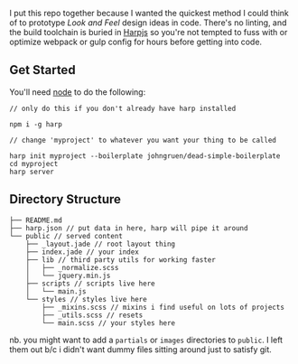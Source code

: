 I put this repo together because I wanted the quickest method I could think of to  prototype *Look and Feel* design ideas in code. There's no linting, and the build toolchain is buried in [Harpjs](http://harpjs.com/) so you're not tempted to fuss with or optimize webpack or gulp config for hours before getting into code.

## Get Started

You'll need [node](https://nodejs.org/en/) to do the following:  

```
// only do this if you don't already have harp installed

npm i -g harp

// change 'myproject' to whatever you want your thing to be called

harp init myproject --boilerplate johngruen/dead-simple-boilerplate
cd myproject
harp server
```

## Directory Structure

```
├── README.md
├── harp.json // put data in here, harp will pipe it around
└── public // served content
    ├── _layout.jade // root layout thing
    ├── index.jade // your index
    ├── lib // third party utils for working faster
    │   ├── _normalize.scss
    │   └── jquery.min.js
    ├── scripts // scripts live here
    │   └── main.js
    └── styles // styles live here
        ├── _mixins.scss // mixins i find useful on lots of projects
        ├── _utils.scss // resets
        └── main.scss // your styles here
```

nb. you might want to add a `partials` or `images` directories to `public`. I left them out b/c i didn't want dummy files sitting around just to satisfy git.


